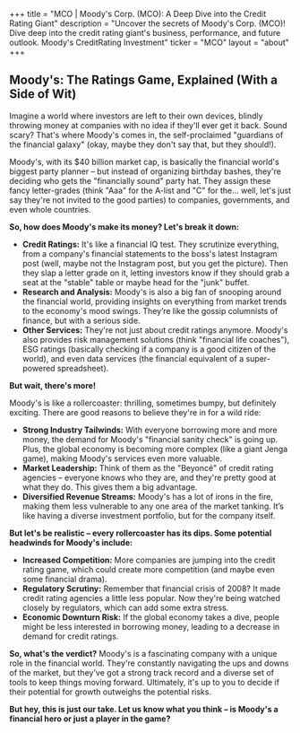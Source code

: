 +++
title = "MCO |  Moody's Corp. (MCO): A Deep Dive into the Credit Rating Giant"
description = "Uncover the secrets of Moody's Corp. (MCO)! Dive deep into the credit rating giant's business, performance, and future outlook. Moody's CreditRating Investment"
ticker = "MCO"
layout = "about"
+++

        


## Moody's: The Ratings Game, Explained (With a Side of Wit)

Imagine a world where investors are left to their own devices, blindly throwing money at companies with no idea if they'll ever get it back. Sound scary? That's where Moody's comes in, the self-proclaimed "guardians of the financial galaxy" (okay, maybe they don't say that, but they should!). 

Moody's, with its $40 billion market cap, is basically the financial world's biggest party planner – but instead of organizing birthday bashes, they're deciding who gets the "financially sound" party hat. They assign these fancy letter-grades (think "Aaa" for the A-list and "C" for the… well, let's just say they're not invited to the good parties) to companies, governments, and even whole countries. 

**So, how does Moody's make its money? Let's break it down:**

* **Credit Ratings:** It's like a financial IQ test. They scrutinize everything, from a company's financial statements to the boss's latest Instagram post (well, maybe not the Instagram post, but you get the picture). Then they slap a letter grade on it, letting investors know if they should grab a seat at the "stable" table or maybe head for the "junk" buffet. 
* **Research and Analysis:**  Moody's is also a big fan of snooping around the financial world,  providing insights on everything from market trends to the economy's mood swings. They’re like the gossip columnists of finance, but with a serious side.
* **Other Services:** They're not just about credit ratings anymore. Moody's also provides risk management solutions (think "financial life coaches"), ESG ratings (basically checking if a company is a good citizen of the world), and even data services (the financial equivalent of a super-powered spreadsheet). 

**But wait, there's more!**

Moody's is like a rollercoaster: thrilling, sometimes bumpy, but definitely exciting. There are good reasons to believe they're in for a wild ride:

* **Strong Industry Tailwinds:** With everyone borrowing more and more money, the demand for Moody's "financial sanity check" is going up. Plus, the global economy is becoming more complex (like a giant Jenga game), making Moody's services even more valuable.
* **Market Leadership:** Think of them as the "Beyoncé" of credit rating agencies – everyone knows who they are, and they're pretty good at what they do. This gives them a big advantage. 
* **Diversified Revenue Streams:**  Moody's has a lot of irons in the fire, making them less vulnerable to any one area of the market tanking. It’s like having a diverse investment portfolio, but for the company itself.

**But let's be realistic – every rollercoaster has its dips. Some potential headwinds for Moody's include:**

* **Increased Competition:** More companies are jumping into the credit rating game, which could create more competition (and maybe even some financial drama).
* **Regulatory Scrutiny:**  Remember that financial crisis of 2008?  It made credit rating agencies a little less popular.  Now they're being watched closely by regulators, which can add some extra stress. 
* **Economic Downturn Risk:**  If the global economy takes a dive, people might be less interested in borrowing money, leading to a decrease in demand for credit ratings. 

**So, what's the verdict?**  Moody's is a fascinating company with a unique role in the financial world. They're constantly navigating the ups and downs of the market, but they've got a strong track record and a diverse set of tools to keep things moving forward. Ultimately, it's up to you to decide if their potential for growth outweighs the potential risks.

**But hey, this is just our take.  Let us know what you think – is Moody's a financial hero or just a player in the game?** 

        